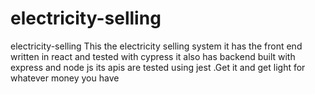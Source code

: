 # electricity-selling
electricity-selling
This the electricity selling system it has the front end written in react and tested with cypress
it also has backend built with express and node js its apis are tested using jest .Get it and get 
light for whatever money you have
